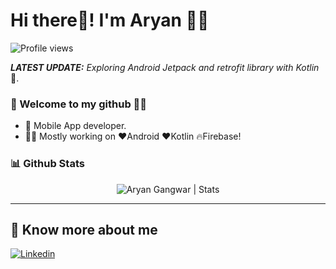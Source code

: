 
# Hi there👋! I'm Aryan 🙋‍♂️

![Profile views](https://gpvc.arturio.dev/aryangangwar)


_**LATEST UPDATE:**_ _Exploring Android Jetpack and retrofit library with Kotlin_ 🥽.

### 🎍 Welcome to my github 👨‍💻

- 📱 Mobile App developer.
- 👨‍💻 Mostly working on ❤Android ❤Kotlin 🔥Firebase!



### 📊 Github Stats
  <p align="center"> <img src="https://github-readme-stats.vercel.app/api?username=aryangangwar&count_private=true&show_icons=true&include_all_commits=true" alt="Aryan Gangwar | Stats" />

---

## 🔗 Know more about me 

[![Linkedin](https://img.shields.io/badge/-LinkedIn-black?style=for-the-badge&logo=Linkedin)](https://www.linkedin.com/in/aryan-gangwar-795b711a2/)
